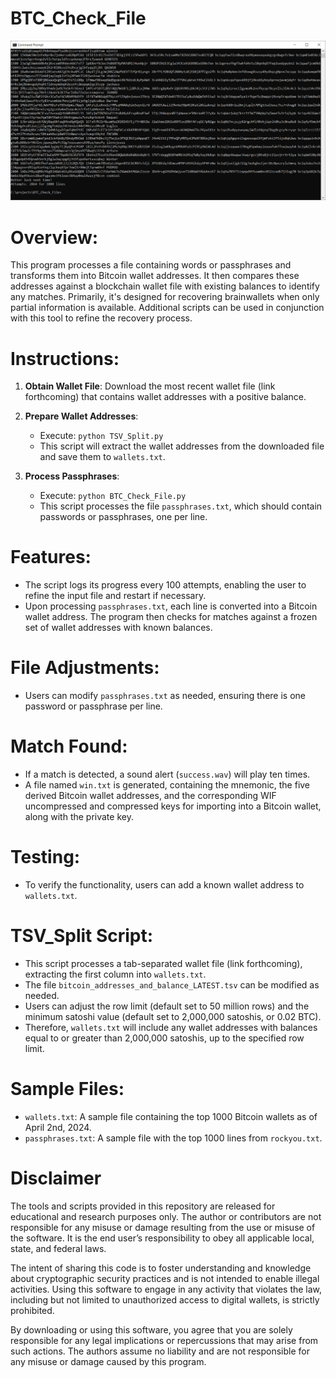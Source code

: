 # BTC_Check_File

![OpenRedirex](https://github.com/cdotl-au/BTC_Check_File/blob/main/Screenshot.PNG?raw=true)

# Overview:
This program processes a file containing words or passphrases and transforms them into Bitcoin wallet addresses. It then compares these addresses against a blockchain wallet file with existing balances to identify any matches. Primarily, it's designed for recovering brainwallets when only partial information is available. Additional scripts can be used in conjunction with this tool to refine the recovery process.

# Instructions:

1. **Obtain Wallet File**: Download the most recent wallet file (link forthcoming) that contains wallet addresses with a positive balance.

2. **Prepare Wallet Addresses**:
   - Execute: `python TSV_Split.py`
   - This script will extract the wallet addresses from the downloaded file and save them to `wallets.txt`.

3. **Process Passphrases**:
   - Execute: `python BTC_Check_File.py`
   - This script processes the file `passphrases.txt`, which should contain passwords or passphrases, one per line.

# Features:
- The script logs its progress every 100 attempts, enabling the user to refine the input file and restart if necessary.
- Upon processing `passphrases.txt`, each line is converted into a Bitcoin wallet address. The program then checks for matches against a frozen set of wallet addresses with known balances.

# File Adjustments:
- Users can modify `passphrases.txt` as needed, ensuring there is one password or passphrase per line.

# Match Found:
- If a match is detected, a sound alert (`success.wav`) will play ten times.
- A file named `win.txt` is generated, containing the mnemonic, the five derived Bitcoin wallet addresses, and the corresponding WIF uncompressed and compressed keys for importing into a Bitcoin wallet, along with the private key.

# Testing:
- To verify the functionality, users can add a known wallet address to `wallets.txt`.

# TSV_Split Script:
- This script processes a tab-separated wallet file (link forthcoming), extracting the first column into `wallets.txt`.
- The file `bitcoin_addresses_and_balance_LATEST.tsv` can be modified as needed.
- Users can adjust the row limit (default set to 50 million rows) and the minimum satoshi value (default set to 2,000,000 satoshis, or 0.02 BTC).
- Therefore, `wallets.txt` will include any wallet addresses with balances equal to or greater than 2,000,000 satoshis, up to the specified row limit.

# Sample Files:
- `wallets.txt`: A sample file containing the top 1000 Bitcoin wallets as of April 2nd, 2024.
- `passphrases.txt`: A sample file with the top 1000 lines from `rockyou.txt`.

# Disclaimer

The tools and scripts provided in this repository are released for educational and research purposes only. The author or contributors are not responsible for any misuse or damage resulting from the use or misuse of the software. It is the end user’s responsibility to obey all applicable local, state, and federal laws.

The intent of sharing this code is to foster understanding and knowledge about cryptographic security practices and is not intended to enable illegal activities. Using this software to engage in any activity that violates the law, including but not limited to unauthorized access to digital wallets, is strictly prohibited.

By downloading or using this software, you agree that you are solely responsible for any legal implications or repercussions that may arise from such actions. The authors assume no liability and are not responsible for any misuse or damage caused by this program.
